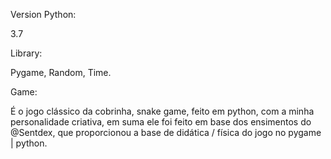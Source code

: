 Version Python:

3.7

Library:

Pygame,
Random,
Time.

Game:

É o jogo clássico da cobrinha, snake game, feito em python, com a minha personalidade criativa, em suma ele foi feito em base dos ensimentos do @Sentdex, que proporcionou
a base de didática / física do jogo no pygame | python.
